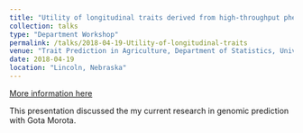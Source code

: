 ```yaml
---
title: "Utility of longitudinal traits derived from high-throughput phenotyping platforms for genomic prediction and GWAS"
collection: talks
type: "Department Workshop"
permalink: /talks/2018-04-19-Utility-of-longitudinal-traits
venue: "Trait Prediction in Agriculture, Department of Statistics, University of Nebraska - Lincoln"
date: 2018-04-19
location: "Lincoln, Nebraska"
---
```


[More information here](http://example2.com)

This presentation discussed the my current research in genomic prediction with Gota Morota. 

